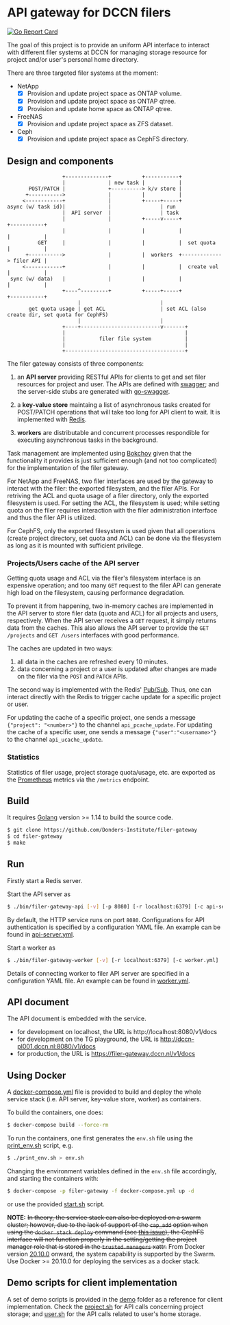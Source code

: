 # API gateway for DCCN filers

[![Go Report Card](https://goreportcard.com/badge/github.com/Donders-Institute/filer-gateway)](https://goreportcard.com/report/github.com/Donders-Institute/filer-gateway)

The goal of this project is to provide an uniform API interface to interact with different filer systems at DCCN for managing storage resource for project and/or user's personal home directory.

There are three targeted filer systems at the moment:

- NetApp
  * [x] Provision and update project space as ONTAP volume.
  * [x] Provision and update project space as ONTAP qtree.
  * [x] Provision and update home space as ONTAP qtree.
- FreeNAS
  * [x] Provision and update project space as ZFS dataset.
- Ceph
  * [x] Provision and update project space as CephFS directory.

## Design and components

```
                  +--------------+          +-----------+
                  |              | new task |           |
       POST/PATCH |              +----------> k/v store |
      +----------->              |          |           |
     <------------+              |          +-----+-----+
async (w/ task id)|              |                | run
                  |  API server  |                | task
                  |              |          +-----v-----+             +-----------+
                  |              |          |           |             |           |
          GET     |              |          |           |  set quota  |           |
      +----------->              |          |  workers  +-------------> filer API |
     <------------+              |          |           |  create vol |           |
 sync (w/ data)   |              |          |           |             |           |
                  +----^---------+          +-----+-----+             +-----------+
                       |                          |
       get quota usage | get ACL                  | set ACL (also create dir, set quota for CephFS)
                       |                          |
                  +----+--------------------------v-------+
                  |                                       |
                  |           filer file system           |
                  |                                       |
                  +---------------------------------------+
```

The filer gateway consists of three components:

1. an __API server__ providing RESTful APIs for clients to get and set filer resources for project and user. The APIs are defined with [swagger](https://swagger.io/); and the server-side stubs are generated with [go-swagger](https://goswagger.io/).

1. a __key-value store__ maintaing a list of asynchronous tasks created for POST/PATCH operations that will take too long for API client to wait. It is implemented with [Redis](https://redis.io/).

1. __workers__ are distributable and concurrent processes respondible for executing asynchronous tasks in the background.

Task management are implemented using [Bokchoy](https://github.com/thoas/bokchoy) given that the functionality it provides is just sufficient enough (and not too complicated) for the implementation of the filer gateway.

For NetApp and FreeNAS, two filer interfaces are used by the gateway to interact with the filer: the exported filesystem, and the filer APIs.  For retriving the ACL and quota usage of a filer directory, only the exported filesystem is used. For setting the ACL, the filesystem is used; while setting quota on the filer requires interaction with the filer administration interface and thus the filer API is utilized.

For CephFS, only the exported filesystem is used given that all operations (create project directory, set quota and ACL) can be done via the filesystem as long as it is mounted with sufficient privilege.

### Projects/Users cache of the API server

Getting quota usage and ACL via the filer's filesystem interface is an expensive operation; and too many `GET` request to the filer API can generate high load on the filesystem, causing performance degradation.

To prevent it from happening, two in-memory caches are implemented in the API server to store filer data (quota and ACL) for all projects and users, respectively.  When the API server receives a `GET` request, it simply returns data from the caches.  This also allows the API server to provide the `GET /projects` and `GET /users` interfaces with good performance.

The caches are updated in two ways:

1. all data in the caches are refreshed every 10 minutes.
1. data concerning a project or a user is updated after changes are made on the filer via the `POST` and `PATCH` APIs.

The second way is implemented with the Redis' [Pub/Sub](https://redis.io/topics/pubsub). Thus, one can interact directly with the Redis to trigger cache update for a specific project or user.

For updating the cache of a specific project, one sends a message `{"project": "<number>"}` to the channel `api_pcache_update`.
For updating the cache of a specific user, one sends a message `{"user":"<username>"}` to the channel `api_ucache_update`.

### Statistics

Statistics of filer usage, project storage quota/usage, etc. are exported as the [Prometheus](ttps://prometheus.io) metrics via the `/metrics` endpoint.

## Build

It requires [Golang](https://golang.org/) version >= 1.14 to build the source code.

```bash
$ git clone https://github.com/Donders-Institute/filer-gateway
$ cd filer-gateway
$ make
```

## Run

Firstly start a Redis server.

Start the API server as

```bash
$ ./bin/filer-gateway-api [-v] [-p 8080] [-r localhost:6379] [-c api-server.yml]
```

By default, the HTTP service runs on port `8080`. Configurations for API authentication is specified by a configuration YAML file.  An example can be found in [api-server.yml](config/api-server.yml).

Start a worker as

```bash
$ ./bin/filer-gateway-worker [-v] [-r localhost:6379] [-c worker.yml]
```

Details of connecting worker to filer API server are specified in a configuration YAML file. An example can be found in [worker.yml](config/worker.yml).

## API document

The API document is embedded with the service.

- for development on localhost, the URL is http://localhost:8080/v1/docs
- for development on the TG playground, the URL is http://dccn-pl001.dccn.nl:8080/v1/docs
- for production, the URL is https://filer-gateway.dccn.nl/v1/docs

## Using Docker

A [docker-compose.yml](docker-compose.yml) file is provided to build and deploy the whole service stack (i.e. API server, key-value store, worker) as containers.

To build the containers, one does:

```bash
$ docker-compose build --force-rm
```

To run the containers, one first generates the `env.sh` file using the [print_env.sh](print_env.sh) script, e.g.

```bash
$ ./print_env.sh > env.sh
```

Changing the environment variables defined in the `env.sh` file accordingly, and starting the containers with:

```bash
$ docker-compose -p filer-gateway -f docker-compose.yml up -d
```

or use the provided [start.sh](start.sh) script.

__NOTE:__ ~~In theory, the service stack can also be deployed on a swarm cluster; however, due to the lack of support of the `cap_add` option when using the `docker stack deploy` command (see [this issue](https://github.com/moby/moby/issues/25885)), the CephFS interface will not function properly in the setting/getting the project manager role that is stored in the `trusted.managers` xattr.~~ From Docker version [20.10.0](https://docs.docker.com/engine/release-notes/#20100) onward, the system capability is supported by the Swarm.  Use Docker >= 20.10.0 for deploying the services as a docker stack.

## Demo scripts for client implementation

A set of demo scripts is provided in the [demo](demo) folder as a reference for client implementation.  Check the [project.sh](demo/project.sh) for API calls concerning project storage; and [user.sh](demo/user.sh) for the API calls related to user's home storage.

